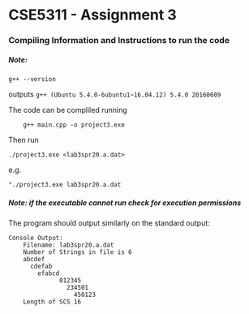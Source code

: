 # CSE5311 - Assignment 3

### Compiling Information and Instructions to run the code

##### Note: 

    g++ --version
    
outputs `g++ (Ubuntu 5.4.0-6ubuntu1~16.04.12) 5.4.0 20160609`

The code can be compliled running

        g++ main.cpp -o project3.exe

Then run

    ./project3.exe <lab3spr20.a.dat>
e.g. 

    "./project3.exe lab3spr20.a.dat

##### Note: if the executable cannot run check for execution permissions

The program should output similarly on the standard output:

    Console Output:
        Filename: lab3spr20.a.dat
        Number of Strings in file is 6
        abcdef
          cdefab
            efabcd  
                  012345
                    234501
                      450123
        Length of SCS 16
